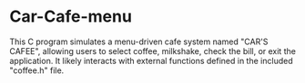# Car-Cafe-menu
This C program simulates a menu-driven cafe system named "CAR'S CAFEE", allowing users to select coffee, milkshake, check the bill, or exit the application. It likely interacts with external functions defined in the included "coffee.h" file. 
